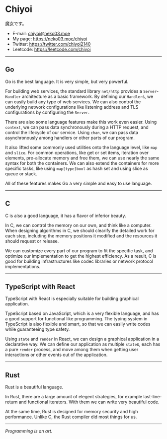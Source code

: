 # Chiyoi
魔女です。
- E-mail: chiyoi@neko03.moe
- My page: https://neko03.moe/chiyoi
- Twitter: https://twitter.com/chiyoi2140
- Leetcode: https://leetcode.com/chiyoi

---

## Go
Go is the best language. It is very simple, but very powerful.

For building web services, the standard library `net/http` provides a `Server`-`Handler` architecture as a basic framework.
By defining our `Handler`s, we can easily build any type of web services.
We can also control the underlying network configurations like listening address and TLS configurations
by configuring the `Server`.

There are also some language features make this work even easier.
Using `context`, we can pass data synchronously during a HTTP request, and control the lifecycle of our service.
Using `chan`, we can pass data asynchronously among handlers or other parts of our program.

It also lifted some commonly used utilities onto the language level, like `map` and `slice`.
For common operations, like get or set items, iteration over elements, pre-allocate memory and free them,
we can use nearly the same syntax for both the containers.
We can also extend the containers for more specific tasks, like using `map[type]bool` as hash set and using slice as queue or stack.

All of these features makes Go a very simple and easy to use language.

---

## C
C is also a good language, it has a flavor of inferior beauty.

In C, we can control the memory on our own, and think like a computer.
When designing algorithms in C, we should clearify the detailed work for each step,
including the memory positions it modified and the resources it should request or release.

We can customize every part of our program to fit the specific task, and optimize our implementation
to get the highest efficiency. As a result, C is good for building infrastructures like codec libraries
or network protocol implementations.

---

## TypeScript with React
TypeScript with React is especially suitable for building graphical application.

TypeScript based on JavaScript, which is a very flexible language, and has a good support for
functional like programming. The typing system in TypeScript is also flexible and smart, so that
we can easily write codes while guaranteeing type safety.

Using `state` and `render` in React, we can design a graphical application in a declarative way.
We can define our application as multiple `state`s, each has a pure `render` process,
and move among them when getting user interactions or other events out of the application.

---

## Rust
Rust is a beautiful language.

In Rust, there are a large amount of elegent strategies,
for example last-line-return and functional iterators.
With them we can write very beautiful code.

At the same time, Rust is designed for memory security and high performance.
Unlike C, the Rust compiler did most things for us.

---

*Programming is an art.*

